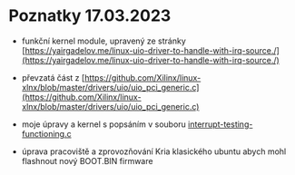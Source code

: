 # Poznatky 17.03.2023

- funkční kernel module, upravený ze stránky [https://yairgadelov.me/linux-uio-driver-to-handle-with-irq-source./](https://yairgadelov.me/linux-uio-driver-to-handle-with-irq-source./)

- převzatá část z [https://github.com/Xilinx/linux-xlnx/blob/master/drivers/uio/uio_pci_generic.c](https://github.com/Xilinx/linux-xlnx/blob/master/drivers/uio/uio_pci_generic.c)

- moje úpravy a kernel s popsáním v souboru [interrupt-testing-functioning.c](./code/20230317/interrupt-testing-functioning.c)

- úprava pracoviště a zprovozňování Kria klasického ubuntu abych mohl flashnout nový BOOT.BIN firmware
